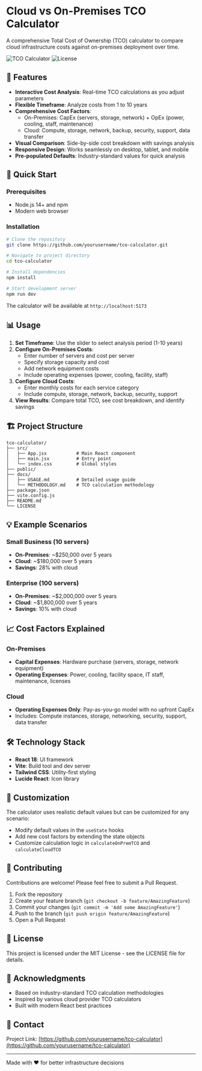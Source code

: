 # Cloud vs On-Premises TCO Calculator

A comprehensive Total Cost of Ownership (TCO) calculator to compare cloud infrastructure costs against on-premises deployment over time.

![TCO Calculator](https://img.shields.io/badge/version-1.0.0-blue.svg)
![License](https://img.shields.io/badge/license-MIT-green.svg)

## 🌟 Features

- **Interactive Cost Analysis**: Real-time TCO calculations as you adjust parameters
- **Flexible Timeframe**: Analyze costs from 1 to 10 years
- **Comprehensive Cost Factors**:
  - On-Premises: CapEx (servers, storage, network) + OpEx (power, cooling, staff, maintenance)
  - Cloud: Compute, storage, network, backup, security, support, data transfer
- **Visual Comparison**: Side-by-side cost breakdown with savings analysis
- **Responsive Design**: Works seamlessly on desktop, tablet, and mobile
- **Pre-populated Defaults**: Industry-standard values for quick analysis

## 🚀 Quick Start

### Prerequisites
- Node.js 14+ and npm
- Modern web browser

### Installation

```bash
# Clone the repository
git clone https://github.com/yourusername/tco-calculator.git

# Navigate to project directory
cd tco-calculator

# Install dependencies
npm install

# Start development server
npm run dev
```

The calculator will be available at `http://localhost:5173`

## 📊 Usage

1. **Set Timeframe**: Use the slider to select analysis period (1-10 years)
2. **Configure On-Premises Costs**:
   - Enter number of servers and cost per server
   - Specify storage capacity and cost
   - Add network equipment costs
   - Include operating expenses (power, cooling, facility, staff)
3. **Configure Cloud Costs**:
   - Enter monthly costs for each service category
   - Include compute, storage, network, backup, security, support
4. **View Results**: Compare total TCO, see cost breakdown, and identify savings

## 🏗️ Project Structure

```
tco-calculator/
├── src/
│   ├── App.jsx           # Main React component
│   ├── main.jsx          # Entry point
│   └── index.css         # Global styles
├── public/
├── docs/
│   ├── USAGE.md          # Detailed usage guide
│   └── METHODOLOGY.md    # TCO calculation methodology
├── package.json
├── vite.config.js
├── README.md
└── LICENSE
```

## 💡 Example Scenarios

### Small Business (10 servers)
- **On-Premises**: ~$250,000 over 5 years
- **Cloud**: ~$180,000 over 5 years
- **Savings**: 28% with cloud

### Enterprise (100 servers)
- **On-Premises**: ~$2,000,000 over 5 years
- **Cloud**: ~$1,800,000 over 5 years
- **Savings**: 10% with cloud

## 📈 Cost Factors Explained

### On-Premises
- **Capital Expenses**: Hardware purchase (servers, storage, network equipment)
- **Operating Expenses**: Power, cooling, facility space, IT staff, maintenance, licenses

### Cloud
- **Operating Expenses Only**: Pay-as-you-go model with no upfront CapEx
- Includes: Compute instances, storage, networking, security, support, data transfer

## 🛠️ Technology Stack

- **React 18**: UI framework
- **Vite**: Build tool and dev server
- **Tailwind CSS**: Utility-first styling
- **Lucide React**: Icon library

## 📝 Customization

The calculator uses realistic default values but can be customized for any scenario:

- Modify default values in the `useState` hooks
- Add new cost factors by extending the state objects
- Customize calculation logic in `calculateOnPremTCO` and `calculateCloudTCO`

## 🤝 Contributing

Contributions are welcome! Please feel free to submit a Pull Request.

1. Fork the repository
2. Create your feature branch (`git checkout -b feature/AmazingFeature`)
3. Commit your changes (`git commit -m 'Add some AmazingFeature'`)
4. Push to the branch (`git push origin feature/AmazingFeature`)
5. Open a Pull Request

## 📜 License

This project is licensed under the MIT License - see the LICENSE file for details.

## 🙏 Acknowledgments

- Based on industry-standard TCO calculation methodologies
- Inspired by various cloud provider TCO calculators
- Built with modern React best practices

## 📧 Contact

Project Link: [https://github.com/yourusername/tco-calculator](https://github.com/yourusername/tco-calculator)

---

Made with ❤️ for better infrastructure decisions
